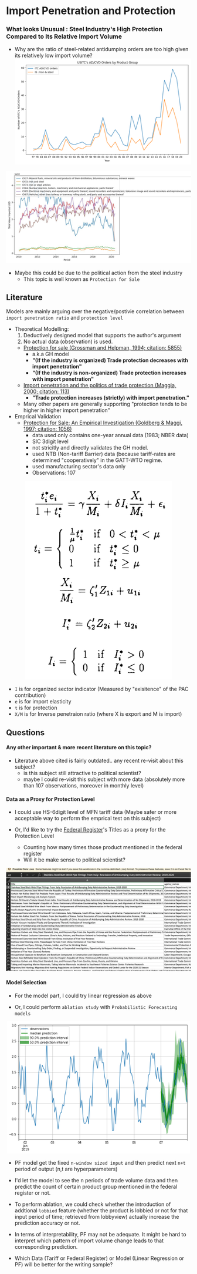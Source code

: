 # Import Penetration and Protection  
### What looks Unusual : Steel Industry's High Protection Compared to Its Relative Import Volume
- Why are the ratio of steel-related antidumping orders are too high given its relatively low import volume?
![](./myplot2)
<p align=center><img src="./myplot1.jpg" width="1000"></p>

- Maybe this could be due to the political action from the steel industry
    - This topic is well known as `Protection for Sale`
    
## Literature
Models are mainly arguing over the negative/postivie correlation between `import penetration ratio` and `protection level`
- Theoretical Modelling: 
    1) Deductively designed model that supports the author's argument
    2) No actual data (observation) is used. 
  - [Protection for sale (Grossman and Helpman, 1994; citation: 5855)](https://sci-hub.st/https://www.jstor.org/stable/2118033) 
    - a.k.a GH model
    - **"(If the industry is organized) Trade protection decreases with import penetration"** 
    - **"(If the industry is non-organized) Trade protection increases with import penetration"**
  - [Import penetration and the politics of trade protection (Maggia, 2000; citation: 113)](https://sci-hub.st/https://www.sciencedirect.com/science/article/pii/S002219969900029X)
    - **"Trade protection increases (strictly) with import penetration."**
  - Many other papers are generally supporting "protection tends to be higher in higher import penetration"
- Emprical Validation
  - [Protection for Sale: An Empirical Investigation (Goldberg & Maggi, 1997; citation: 1056)](https://www.nber.org/papers/w5942.pdf)
    - data used only contains one-year annual data (1983; NBER data) 
    - SIC 3digit level 
    - not stricitly and directly validates the GH model. 
    - used NTB (Non-tariff Barrier) data (because tariff-rates are determined "cooperatively" in the GATT-WTO regime.
    - used manufacturing sector's data only
    - Observations: 107
<p align=center><img src="./econometric_model.png" width="400"></p>

- `I` is for organized sector indicator (Measured by "exisitence" of the PAC contribution)
- `e` is for import elasticity
- `t` is for protection
- `X/M` is for Inverse penetraion ratio (where X is export and M is import)

## Questions
#### Any other important & more recent literature on this topic?
- Literature above cited is fairly outdated.. any recent re-visit about this subject? 
  - is this subject still attractive to political scientist?
  - maybe I could re-visit this subject with more data (absolutely more than 107 observations, moreover in monthly level)

#### Data as a Proxy for Protection Level
- I could use HS-6digit level of MFN tariff data (Maybe safer or more acceptable way to perform the emprical test on this subject)

- Or, I'd like to try the [Federal Register](https://www.federalregister.gov/documents/search?conditions%5Bterm%5D=steel+import)'s Titles as a proxy for the Protection Level 
  - Counting how many times those product mentioned in the federal register
  - Will it be make sense to political scientist?

<img src="./federal-register.png">

#### Model Selection

- For the model part, I could try linear regression as above

- Or, I could perform `ablation study` with `Probabilistic Forecasting models`
<p align=center> <img src="./pf.png" width="500"></p>

  - PF model get the fixed `n-window sized input` and then predict next `n+t` period of output (n,t are hyperparameters)
  - I'd let the model to see the n periods of trade volume data and then predict the count of certain product group mentioned in the federal register or not. 
  - To perform ablation, we could check whether the introduction of addtional `lobbied` feature (whether the product is lobbied or not for that input period of time; retrieved from lobbyview) actually increase the prediction accuracy or not.
  - In terms of interpretability, PF may not be adequate. It might be hard to interpret which pattern of import volume change leads to that corresponding prediction. 

- Which Data (Tariff or Federal Register) or Model (Linear Regression or PF) will be better for the writing sample?
